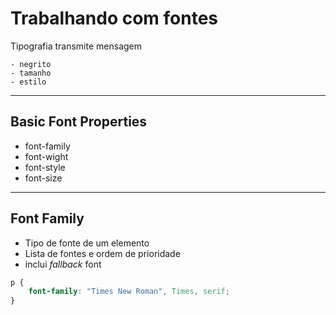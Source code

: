 # Trabalhando com fontes

Tipografia transmite mensagem

    - negrito
    - tamanho
    - estilo

-----------------------------------------------------------------------------


## Basic Font Properties

* font-family
* font-wight
* font-style
* font-size

---------------------------------------------------------------------

## Font Family

* Tipo de fonte de um elemento
* Lista de fontes e ordem de prioridade
* inclui *fallback* font

```css
p {
    font-family: "Times New Roman", Times, serif;
}
```